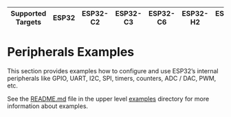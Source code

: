 | Supported Targets | ESP32 | ESP32-C2 | ESP32-C3 | ESP32-C6 | ESP32-H2 | ESP32-P4 | ESP32-S2 | ESP32-S3 |
| ----------------- | ----- | -------- | -------- | -------- | -------- | -------- | -------- | -------- |

# Peripherals Examples

This section provides examples how to configure and use ESP32’s internal peripherals like GPIO, UART, I2C, SPI, timers, counters, ADC / DAC, PWM, etc.

See the [README.md](../README.md) file in the upper level [examples](../) directory for more information about examples.
